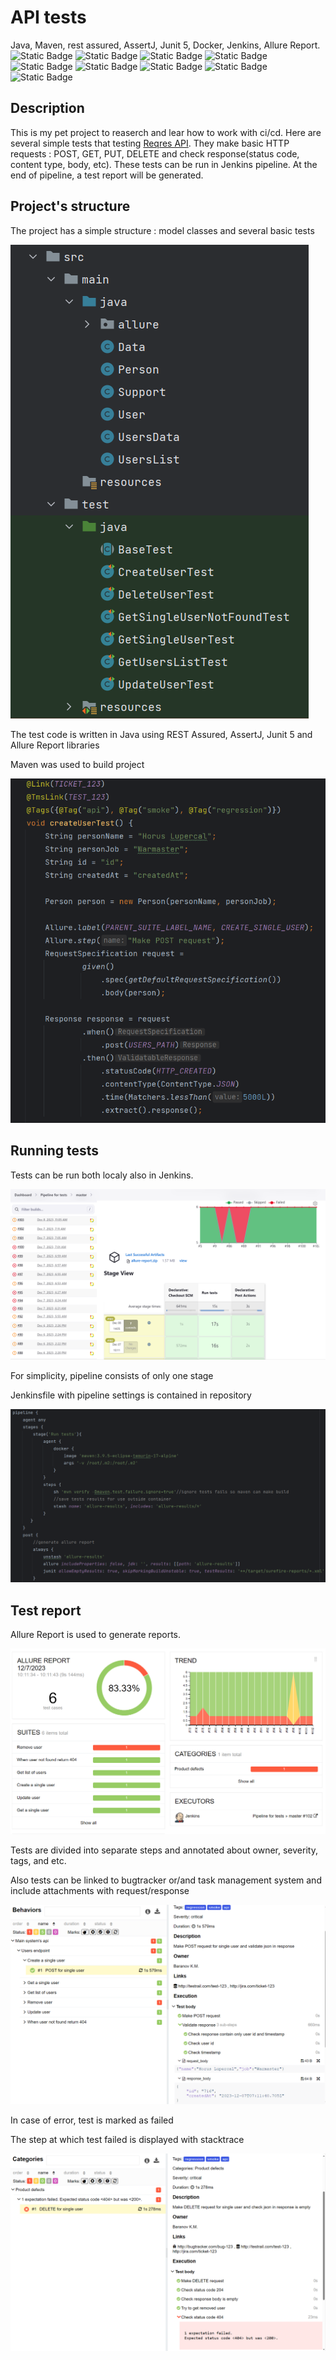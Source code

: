 # API tests

Java, Maven, rest assured, AssertJ, Junit 5, Docker, Jenkins, Allure Report.
![Static Badge](https://img.shields.io/badge/Java-17-red?style=plastic)
![Static Badge](https://img.shields.io/badge/Maven-3.9.1-blue?style=plastic)
![Static Badge](https://img.shields.io/badge/REST_Assured-5.3.1-green?style=plastic)
![Static Badge](https://img.shields.io/badge/Junit-5.9.2-orange?style=plastic)
![Static Badge](https://img.shields.io/badge/Lombok-1.18.28-brown?style=plastic)
![Static Badge](https://img.shields.io/badge/Jackson-2.9.5-violet?style=plastic)
![Static Badge](https://img.shields.io/badge/AssertJ-3.24.2-gold?style=plastic)
![Static Badge](https://img.shields.io/badge/Allure_Report-2.24-yellow?style=plastic)
![Static Badge](https://img.shields.io/badge/Jenkins-2.414-purple?style=plastic)


## Description

This is my pet project to reaserch and lear how to work with ci/cd. Here are several simple tests that testing [Reqres API](https://reqres.in). 
They make basic HTTP requests : POST, GET, PUT, DELETE and check response(status code, content type, body, etc). 
These tests can be run in Jenkins pipeline. At the end of pipeline, a test report will be generated.

## Project's structure

The project has a simple structure : model classes and several basic tests

  ![Screenshot of a class structure](/assets/images/structureScreenshot.png)

The test code is written in Java using REST Assured, AssertJ, Junit 5 and Allure Report libraries

Maven was used to build project

  ![Screenshot of a test code](/assets/images/codeScreenshot.png)

## Running tests

Tests can be run both localy also in Jenkins. 

![Screenshot of a jenkinsfile](/assets/images/jenkinsPipelineScreenshot.png)

For simplicity, pipeline consists of only one stage

Jenkinsfile with pipeline settings is contained in repository

![Screenshot of a jenkinsfile](/assets/images/jenkinsfileScreenshot.png)

## Test report

Allure Report is used to generate reports.

![Screenshot of a Allure Report Overview ](/assets/images/allureOverviewScreenshot.png)

Tests are divided into separate steps and annotated about owner, severity, tags, and etc. 

Also tests can be linked to bugtracker or/and task management system and include attachments with request/response

![Screenshot of a Allure Report Overview ](/assets/images/allureBehaviorsScreenshot.png)

In case of error, test is marked as failed

The step at which test failed is displayed with stacktrace

![Screenshot of a Allure Report Overview ](/assets/images/allureCategoriesScreenshot.png)

